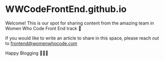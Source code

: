 # WWCodeFrontEnd.github.io


Welcome! This is our spot for sharing content from the amazing team in Women Who Code Front End track 🎉

If you would like to write an article to share in this space, please reach out to frontend@womenwhocode.com


Happy Blogging 👩🏻‍💻
